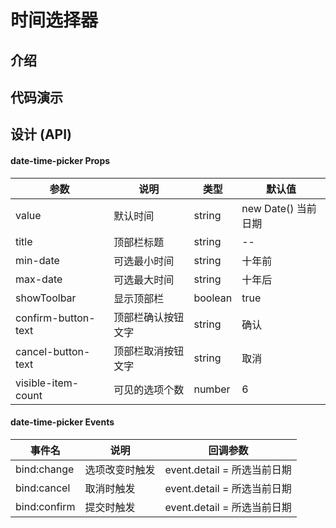 # 时间选择器

## 介绍

## 代码演示

## 设计 (API)

#### date-time-picker Props

| 参数                | 说明               | 类型    | 默认值              |
| ------------------- | ------------------ | ------- | ------------------- |
| value               | 默认时间           | string  | new Date() 当前日期 |
| title               | 顶部栏标题         | string  | --                  |
| min-date            | 可选最小时间       | string  | 十年前              |
| max-date            | 可选最大时间       | string  | 十年后              |
| showToolbar         | 显示顶部栏         | boolean | true                |
| confirm-button-text | 顶部栏确认按钮文字 | string  | 确认                |
| cancel-button-text  | 顶部栏取消按钮文字 | string  | 取消                |
| visible-item-count  | 可见的选项个数     | number  | 6                   |

#### date-time-picker Events

| 事件名       | 说明           | 回调参数                    |
| ------------ | -------------- | --------------------------- |
| bind:change  | 选项改变时触发 | event.detail = 所选当前日期 |
| bind:cancel  | 取消时触发     | event.detail = 所选当前日期 |
| bind:confirm | 提交时触发     | event.detail = 所选当前日期 |
